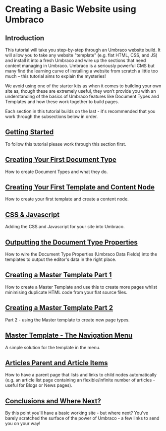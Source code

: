 # Creating a Basic Website using Umbraco

## Introduction 
This tutorial will take you step-by-step through an Umbraco website build. It will allow you to take any website "template" (e.g. flat HTML, CSS, and JS) and install it into a fresh Umbraco and wire up the sections that need content managing in Umbraco.  Umbraco is a seriously powerful CMS but many find the learning curve of installing a website from scratch a little too much – this tutorial aims to explain the mysteries!


We avoid using one of the starter kits as when it comes to building your own site as, though these are extremely useful, they won’t provide you with an understanding of the basics of Umbraco features like Document Types and Templates and how these work together to build pages. 

Each section in this tutorial builds on the last - it's recommended that you work through the subsections below in order. 


## [Getting Started](Getting-Started.md)
To follow this tutorial please work through this section first. 


## [Creating Your First Document Type](Document-Types.md)
How to create Document Types and what they do.


## [Creating Your First Template and Content Node](Creating-Your-First-Template-and-Content-Node.md)
How to create your first template and create a content node. 


## [CSS & Javascript](CSS-And-Javascript.md)
Adding the CSS and Javascript for your site into Umbraco.


## [Outputting the Document Type Properties](Outputting-the-Document-Type-Properties.md)
How to wire the Document Type Properties (Umbraco Data Fields) into the templates to output the editor's data in the right place.


## [Creating a Master Template Part 1](Creating-Master-Template-Part-1.md)
How to create a Master Template and use this to create more pages whilst minimising duplicate HTML code from your flat source files.


## [Creating a Master Template Part 2](Creating-Master-Template-Part-2.md)
Part 2 - using the Master template to create new page types. 


## [Master Template - The Navigation Menu](Master-Template-The-Navigation-Menu.md)
A simple solution for the template in the menu. 


## [Articles Parent and Article Items](Articles-Parent-and-Article-Items.md)
How to have a parent page that lists and links to child nodes automatically (e.g. an article list page containing an flexible/infinite number of articles - useful for Blogs or News pages). 


## [Conclusions and Where Next?](Conclusions-Where-Next.md)
By this point you'll have a basic working site - but where next?  You've barely scratched the surface of the power of Umbraco - a few links to send you on your way!
